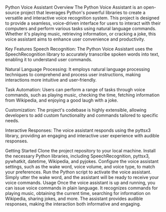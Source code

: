 Python Voice Assistant
Overview
The Python Voice Assistant is an open-source project that leverages Python's powerful libraries to create a versatile and interactive voice recognition system. This project is designed to provide a seamless, voice-driven interface for users to interact with their computers and perform various tasks using natural language commands. Whether it's playing music, retrieving information, or cracking a joke, this voice assistant aims to enhance user convenience and productivity.

Key Features
Speech Recognition: The Python Voice Assistant uses the SpeechRecognition library to accurately transcribe spoken words into text, enabling it to understand user commands.

Natural Language Processing: It employs natural language processing techniques to comprehend and process user instructions, making interactions more intuitive and user-friendly.

Task Automation: Users can perform a range of tasks through voice commands, such as playing music, checking the time, fetching information from Wikipedia, and enjoying a good laugh with a joke.

Customization: The project's codebase is highly extensible, allowing developers to add custom functionality and commands tailored to specific needs.

Interactive Responses: The voice assistant responds using the pyttsx3 library, providing an engaging and interactive user experience with audible responses.

Getting Started
Clone the project repository to your local machine.
Install the necessary Python libraries, including SpeechRecognition, pyttsx3, pywhatkit, datetime, Wikipedia, and pyjokes.
Configure the voice assistant settings, such as the wake word, voice volume, and voice type, to match your preferences.
Run the Python script to activate the voice assistant.
Simply utter the wake word, and the assistant will be ready to receive your voice commands.
Usage
Once the voice assistant is up and running, you can issue voice commands in plain language. It recognizes commands for playing music, obtaining the current time, searching for information on Wikipedia, sharing jokes, and more. The assistant provides audible responses, making the interaction both informative and engaging.






